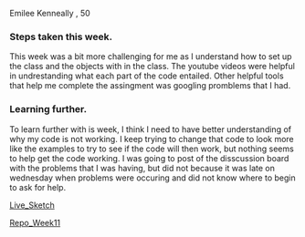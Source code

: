 Emilee Kenneally , 50


### Steps taken this week.
This week was a bit more challenging for me as I understand how to set up the class
and the objects with in the class. The youtube videos were helpful in undrestanding what
each part of the code entailed. Other helpful tools that help me complete the assingment
was googling promblems that I had.

### Learning further.
To learn further with is week, I think I need to have better understanding of why my code
is not working. I keep trying to change that code to look more like the examples to try to see if the code will then work, but nothing seems to help get the code working. I was going to post of the disscussion board with the problems that I was having, but did not because it was late on wednesday when problems were occuring and did not know where to begin to ask for help.


[Live_Sketch](https://emileek.github.io/120-work/hw-11/)

[Repo_Week11](https://github.com/EmileeK/120-work/tree/master/hw-11)

